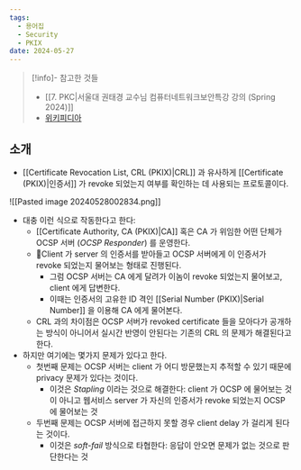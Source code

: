 ```yaml
---
tags:
  - 용어집
  - Security
  - PKIX
date: 2024-05-27
---
```

> [!info]- 참고한 것들
> - [[7. PKC|서울대 권태경 교수님 컴퓨터네트워크보안특강 강의 (Spring 2024)]]
> - [위키피디아](https://en.wikipedia.org/wiki/Online_Certificate_Status_Protocol)

## 소개

- [[Certificate Revocation List, CRL (PKIX)|CRL]] 과 유사하게 [[Certificate (PKIX)|인증서]] 가 revoke 되었는지 여부를 확인하는 데 사용되는 프로토콜이다.

![[Pasted image 20240528002834.png]]

- 대충 이런 식으로 작동한다고 한다:
	- [[Certificate Authority, CA (PKIX)|CA]] 혹은 CA 가 위임한 어떤 단체가 OCSP 서버 (*OCSP Responder*) 를 운영한다.
	- Client 가 server 의 인증서를 받아들고 OCSP 서버에게 이 인증서가 revoke 되었는지 물어보는 형태로 진행된다.
		- 그럼 OCSP 서버는 CA 에게 달려가 이놈이 revoke 되었는지 물어보고, client 에게 답변한다.
		- 이때는 인증서의 고유한 ID 격인 [[Serial Number (PKIX)|Serial Number]] 을 이용해 CA 에게 물어본다.
	- CRL 과의 차이점은 OCSP 서버가 revoked certificate 들을 모아다가 공개하는 방식이 아니어서 실시간 반영이 안된다는 기존의 CRL 의 문제가 해결된다고 한다.
- 하지만 여기에는 몇가지 문제가 있다고 한다.
	- 첫번째 문제는 OCSP 서버는 client 가 어디 방문했는지 추적할 수 있기 때문에 privacy 문제가 있다는 것이다.
		- 이것은 *Stapling* 이라는 것으로 해결한다: client 가 OCSP 에 물어보는 것이 아니고 웹서비스 server 가 자신의 인증서가 revoke 되었는지 OCSP 에 물어보는 것
	- 두번째 문제는 OCSP 서버에 접근하지 못할 경우 client delay 가 걸리게 된다는 것이다.
		- 이것은 *soft-fail* 방식으로 타협한다: 응답이 안오면 문제가 없는 것으로 판단한다는 것